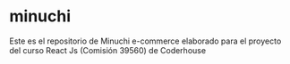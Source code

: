 # minuchi
Este es el repositorio de Minuchi e-commerce elaborado para el proyecto del curso React Js (Comisión 39560) de Coderhouse
